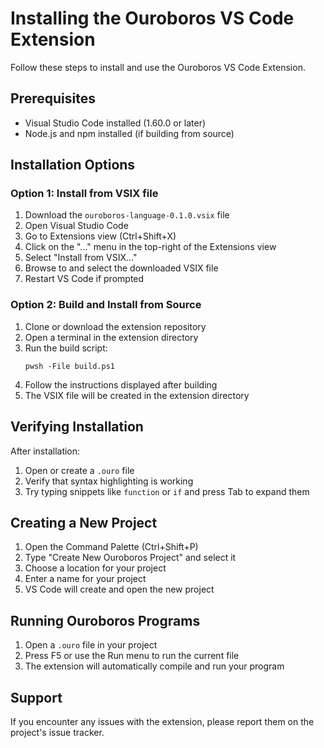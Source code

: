 # Installing the Ouroboros VS Code Extension

Follow these steps to install and use the Ouroboros VS Code Extension.

## Prerequisites

- Visual Studio Code installed (1.60.0 or later)
- Node.js and npm installed (if building from source)

## Installation Options

### Option 1: Install from VSIX file

1. Download the `ouroboros-language-0.1.0.vsix` file
2. Open Visual Studio Code
3. Go to Extensions view (Ctrl+Shift+X)
4. Click on the "..." menu in the top-right of the Extensions view
5. Select "Install from VSIX..."
6. Browse to and select the downloaded VSIX file
7. Restart VS Code if prompted

### Option 2: Build and Install from Source

1. Clone or download the extension repository
2. Open a terminal in the extension directory
3. Run the build script:
   ```
   pwsh -File build.ps1
   ```
4. Follow the instructions displayed after building
5. The VSIX file will be created in the extension directory

## Verifying Installation

After installation:

1. Open or create a `.ouro` file
2. Verify that syntax highlighting is working
3. Try typing snippets like `function` or `if` and press Tab to expand them

## Creating a New Project

1. Open the Command Palette (Ctrl+Shift+P)
2. Type "Create New Ouroboros Project" and select it
3. Choose a location for your project
4. Enter a name for your project
5. VS Code will create and open the new project

## Running Ouroboros Programs

1. Open a `.ouro` file in your project
2. Press F5 or use the Run menu to run the current file
3. The extension will automatically compile and run your program

## Support

If you encounter any issues with the extension, please report them on the project's issue tracker. 
